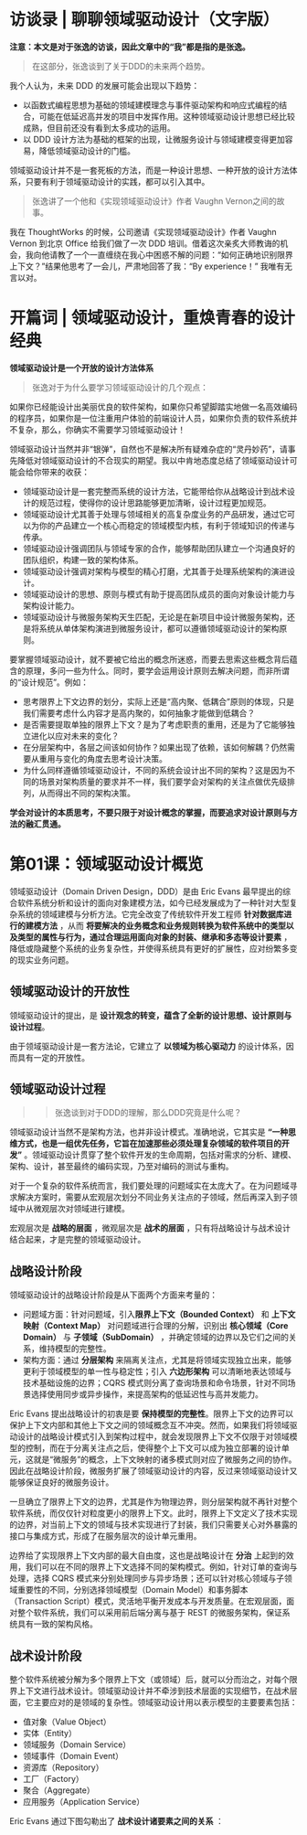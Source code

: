 # 访谈录 | 聊聊领域驱动设计（文字版）
**注意：本文是对于张逸的访谈，因此文章中的“我”都是指的是张逸。**

> 在这部分，张逸谈到了关于DDD的未来两个趋势。

我个人认为，未来 DDD 的发展可能会出现以下趋势：
* 以函数式编程思想为基础的领域建模理念与事件驱动架构和响应式编程的结合，可能在低延迟高并发的项目中发挥作用。这种领域驱动设计思想已经比较成熟，但目前还没有看到太多成功的运用。
* 以 DDD 设计方法为基础的框架的出现，让微服务设计与领域建模变得更加容易，降低领域驱动设计的门槛。

领域驱动设计并不是一套死板的方法，而是一种设计思想、一种开放的设计方法体系，只要有利于领域驱动设计的实践，都可以引入其中。

> 张逸讲了一个他和《实现领域驱动设计》作者 Vaughn Vernon之间的故事。

我在 ThoughtWorks 的时候，公司邀请《实现领域驱动设计》作者 Vaughn Vernon 到北京 Office 给我们做了一次 DDD 培训。借着这次亲炙大师教诲的机会，我向他请教了一个一直缠绕在我心中困惑不解的问题：“如何正确地识别限界上下文？”结果他思考了一会儿，严肃地回答了我：“By experience！” 我唯有无言以对。

# 开篇词 | 领域驱动设计，重焕青春的设计经典
**领域驱动设计是一个开放的设计方法体系**

> 张逸对于为什么要学习领域驱动设计的几个观点：

如果你已经能设计出美丽优良的软件架构，如果你只希望脚踏实地做一名高效编码的程序员，如果你是一位注重用户体验的前端设计人员，如果你负责的软件系统并不复杂，那么，你确实不需要学习领域驱动设计！

领域驱动设计当然并非“银弹”，自然也不是解决所有疑难杂症的“灵丹妙药”，请事先降低对领域驱动设计的不合现实的期望。我以中肯地态度总结了领域驱动设计可能会给你带来的收获：

* 领域驱动设计是一套完整而系统的设计方法，它能带给你从战略设计到战术设计的规范过程，使得你的设计思路能够更加清晰，设计过程更加规范。
* 领域驱动设计尤其善于处理与领域相关的高复杂度业务的产品研发，通过它可以为你的产品建立一个核心而稳定的领域模型内核，有利于领域知识的传递与传承。
* 领域驱动设计强调团队与领域专家的合作，能够帮助团队建立一个沟通良好的团队组织，构建一致的架构体系。
* 领域驱动设计强调对架构与模型的精心打磨，尤其善于处理系统架构的演进设计。
* 领域驱动设计的思想、原则与模式有助于提高团队成员的面向对象设计能力与架构设计能力。
* 领域驱动设计与微服务架构天生匹配，无论是在新项目中设计微服务架构，还是将系统从单体架构演进到微服务设计，都可以遵循领域驱动设计的架构原则。

要掌握领域驱动设计，就不要被它给出的概念所迷惑，而要去思索这些概念背后蕴含的原理，多问一些为什么。同时，要学会运用设计原则去解决问题，而非所谓的“设计规范”。例如：

* 思考限界上下文边界的划分，实际上还是“高内聚、低耦合”原则的体现，只是我们需要考虑什么内容才是高内聚的，如何抽象才能做到低耦合？
* 是否需要提取单独的限界上下文？是为了考虑职责的重用，还是为了它能够独立进化以应对未来的变化？
* 在分层架构中，各层之间该如何协作？如果出现了依赖，该如何解耦？仍然需要从重用与变化的角度去思考设计决策。
* 为什么同样遵循领域驱动设计，不同的系统会设计出不同的架构？这是因为不同的场景对架构质量的要求并不一样，我们要学会对架构的关注点做优先级排列，从而得出不同的架构决策。

**学会对设计的本质思考，不要只限于对设计概念的掌握，而要追求对设计原则与方法的融汇贯通。**

# 第01课：领域驱动设计概览
领域驱动设计（Domain Driven Design，DDD）是由 Eric Evans 最早提出的综合软件系统分析和设计的面向对象建模方法，如今已经发展成为了一种针对大型复杂系统的领域建模与分析方法。它完全改变了传统软件开发工程师 **针对数据库进行的建模方法** ，从而 **将要解决的业务概念和业务规则转换为软件系统中的类型以及类型的属性与行为，通过合理运用面向对象的封装、继承和多态等设计要素** ，降低或隐藏整个系统的业务复杂性，并使得系统具有更好的扩展性，应对纷繁多变的现实业务问题。

## 领域驱动设计的开放性
领域驱动设计的提出，是 **设计观念的转变，蕴含了全新的设计思想、设计原则与设计过程**。

由于领域驱动设计是一套方法论，它建立了 **以领域为核心驱动力** 的设计体系，因而具有一定的开放性。

## 领域驱动设计过程
> > 张逸谈到对于DDD的理解，那么DDD究竟是什么呢？

领域驱动设计当然不是架构方法，也并非设计模式。准确地说，它其实是 **“一种思维方式，也是一组优先任务，它旨在加速那些必须处理复杂领域的软件项目的开发”** 。领域驱动设计贯穿了整个软件开发的生命周期，包括对需求的分析、建模、架构、设计，甚至最终的编码实现，乃至对编码的测试与重构。

对于一个复杂的软件系统而言，我们要处理的问题域实在太庞大了。在为问题域寻求解决方案时，需要从宏观层次划分不同业务关注点的子领域，然后再深入到子领域中从微观层次对领域进行建模。

宏观层次是 **战略的层面** ，微观层次是 **战术的层面** ，只有将战略设计与战术设计结合起来，才是完整的领域驱动设计。

## 战略设计阶段
领域驱动设计的战略设计阶段是从下面两个方面来考量的：

* 问题域方面：针对问题域，引入**限界上下文（Bounded Context）** 和 **上下文映射（Context Map）** 对问题域进行合理的分解，识别出 **核心领域（Core Domain）** 与 **子领域（SubDomain）** ，并确定领域的边界以及它们之间的关系，维持模型的完整性。
* 架构方面：通过 **分层架构** 来隔离关注点，尤其是将领域实现独立出来，能够更利于领域模型的单一性与稳定性；引入 **六边形架构** 可以清晰地表达领域与技术基础设施的边界；CQRS 模式则分离了查询场景和命令场景，针对不同场景选择使用同步或异步操作，来提高架构的低延迟性与高并发能力。

Eric Evans 提出战略设计的初衷是要 **保持模型的完整性**。限界上下文的边界可以保护上下文内部和其他上下文之间的领域概念互不冲突。然而，如果我们将领域驱动设计的战略设计模式引入到架构过程中，就会发现限界上下文不仅限于对领域模型的控制，而在于分离关注点之后，使得整个上下文可以成为独立部署的设计单元，这就是“微服务”的概念，上下文映射的诸多模式则对应了微服务之间的协作。因此在战略设计阶段，微服务扩展了领域驱动设计的内容，反过来领域驱动设计又能够保证良好的微服务设计。

一旦确立了限界上下文的边界，尤其是作为物理边界，则分层架构就不再针对整个软件系统，而仅仅针对粒度更小的限界上下文。此时，限界上下文定义了技术实现的边界，对当前上下文的领域与技术实现进行了封装，我们只需要关心对外暴露的接口与集成方式，形成了在服务层次的设计单元重用。

边界给了实现限界上下文内部的最大自由度，这也是战略设计在 **分治** 上起到的效用，我们可以在不同的限界上下文选择不同的架构模式。例如，针对订单的查询与处理，选择 CQRS 模式来分别处理同步与异步场景；还可以针对核心领域与子领域重要性的不同，分别选择领域模型（Domain Model）和事务脚本（Transaction Script）模式，灵活地平衡开发成本与开发质量。在宏观层面，面对整个软件系统，我们可以采用前后端分离与基于 REST 的微服务架构，保证系统具有一致的架构风格。

## 战术设计阶段
整个软件系统被分解为多个限界上下文（或领域）后，就可以分而治之，对每个限界上下文进行战术设计。领域驱动设计并不牵涉到技术层面的实现细节，在战术层面，它主要应对的是领域的复杂性。领域驱动设计用以表示模型的主要要素包括：

* 值对象（Value Object）
* 实体（Entity）
* 领域服务（Domain Service）
* 领域事件（Domain Event）
* 资源库（Repository）
* 工厂（Factory）
* 聚合（Aggregate）
* 应用服务（Application Service）

Eric Evans 通过下图勾勒出了 **战术设计诸要素之间的关系** ：


